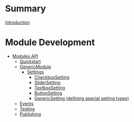# Summary

[Introduction](introduction.md)

# Module Development
- [Modules API](modulesAPI/introduction.md)
  - [Quickstart](modulesAPI/quickstart.md)
  - [GenericModule](modulesAPI/genericModule.md)
    - [Settings](modulesAPI/settings/introduction.md)
      - [CheckboxSetting](modulesAPI/settings/checkbox.md)
      - [SliderSetting](modulesAPI/settings/slider.md)
      - [TextboxSetting](modulesAPI/settings/textbox.md)
      - [ButtonSetting](modulesAPI/settings/button.md)
      - [GenericSetting (defining special setting types)](modulesAPI/settings/generic.md)
  - [Events](modulesAPI/events/introduction.md)
  - [Testing]()
  - [Publishing]()